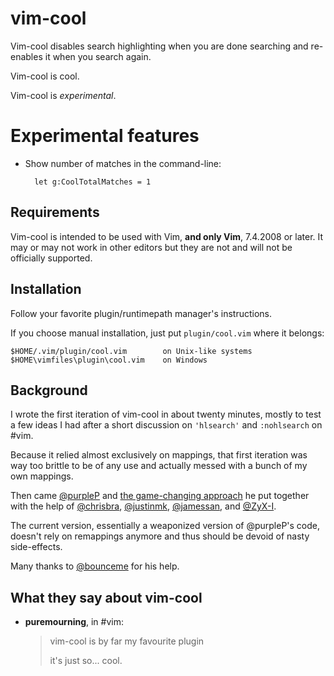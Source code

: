 # vim-cool

Vim-cool disables search highlighting when you are done searching and re-enables it when you search again.

Vim-cool is cool.

Vim-cool is *experimental*.

# Experimental features

* Show number of matches in the command-line:

        let g:CoolTotalMatches = 1

## Requirements

Vim-cool is intended to be used with Vim, **and only Vim**, 7.4.2008 or later. It may or may not work in other editors but they are not and will not be officially supported.

## Installation

Follow your favorite plugin/runtimepath manager's instructions.

If you choose manual installation, just put `plugin/cool.vim` where it belongs:

    $HOME/.vim/plugin/cool.vim        on Unix-like systems
    $HOME\vimfiles\plugin\cool.vim    on Windows

## Background

I wrote the first iteration of vim-cool in about twenty minutes, mostly to test a few ideas I had after a short discussion on `'hlsearch'` and `:nohlsearch` on #vim.

Because it relied almost exclusively on mappings, that first iteration was way too brittle to be of any use and actually messed with a bunch of my own mappings.

Then came [@purpleP](https://github.com/purpleP) and [the game-changing approach](https://github.com/romainl/vim-cool/issues/9) he put together with the help of [@chrisbra](https://github.com/chrisbra), [@justinmk](https://github.com/justinmk), [@jamessan](https://github.com/jamessan), and [@ZyX-I](https://github.com/ZyX-I).

The current version, essentially a weaponized version of @purpleP's code, doesn't rely on remappings anymore and thus should be devoid of nasty side-effects.

Many thanks to [@bounceme](https://github.com/bounceme) for his help.

## What they say about vim-cool

- **puremourning**, in #vim:

  > vim-cool is by far my favourite plugin
  >
  > it's just so... cool.

